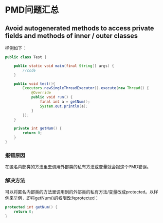 # PMD问题汇总

## Avoid autogenerated methods to access private fields and methods of inner / outer classes

样例如下：
```java
public class Test {

    public static void main(final String[] args) {
        //code
    }

    public void test(){
        Executors.newSingleThreadExecutor().execute(new Thread() {
            @Override
            public void run() {
                final int a = getNum();
                System.out.println(a);
            }
        });
    }

    private int getNum() {
        return 0;
    }
}
```

<!--more-->
### 报错原因

在匿名内部类的方法里去调用外部类的私有方法或变量就会报这个PMD错误。

### 解决方法

可以将匿名内部类的方法里调用到的外部类的私有方法/变量改成protected。以样例来举例，即将getNum()的权限改为protected：

```java
protected int getNum() {
    return 0;
}
```
